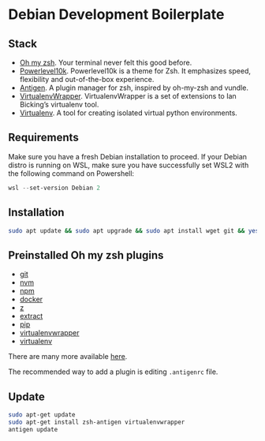 # Debian Development Boilerplate

## Stack

- [Oh my zsh](https://ohmyz.sh/). Your terminal never felt this good before.
- [Powerlevel10k](https://github.com/romkatv/powerlevel10k). Powerlevel10k is a theme for Zsh. It emphasizes speed, flexibility and out-of-the-box experience.
- [Antigen](http://antigen.sharats.me/). A plugin manager for zsh, inspired by oh-my-zsh and vundle.
- [VirtualenvWrapper](https://virtualenvwrapper.readthedocs.io/en/latest/). VirtualenvWrapper is a set of extensions to Ian Bicking’s virtualenv tool.
- [Virtualenv](https://pypi.org/project/virtualenv/). A tool for creating isolated virtual python environments.

## Requirements
Make sure you have a fresh Debian installation to proceed.
If your Debian distro is running on WSL, make sure you have successfully set WSL2 with the following command on Powershell:

```powershell
wsl --set-version Debian 2
```

## Installation
```bash
sudo apt update && sudo apt upgrade && sudo apt install wget git && yes | sh -c "$(wget -fsSL https://github.com/DanielAtKrypton/debian-dev-boilerplate/raw/master/src/install_script.sh)"
```

## Preinstalled Oh my zsh plugins

- [git](https://github.com/ohmyzsh/ohmyzsh/tree/master/plugins/git)
- [nvm](https://github.com/ohmyzsh/ohmyzsh/tree/master/plugins/nvm)
- [npm](https://github.com/ohmyzsh/ohmyzsh/tree/master/plugins/npm)
- [docker](https://github.com/ohmyzsh/ohmyzsh/tree/master/plugins/docker)
- [z](https://github.com/ohmyzsh/ohmyzsh/tree/master/plugins/z)
- [extract](https://github.com/ohmyzsh/ohmyzsh/tree/master/plugins/extract)
- [pip](https://github.com/ohmyzsh/ohmyzsh/tree/master/plugins/pip)
- [virtualenvwrapper](https://github.com/ohmyzsh/ohmyzsh/tree/master/plugins/virtualenvwrapper)
- [virtualenv](https://github.com/ohmyzsh/ohmyzsh/tree/master/plugins/virtualenv)

There are many more available [here](https://github.com/ohmyzsh/ohmyzsh/wiki/Plugins).

The recommended way to add a plugin is editing `.antigenrc` file.

## Update

```bash
sudo apt-get update
sudo apt-get install zsh-antigen virtualenvwrapper
antigen update
```